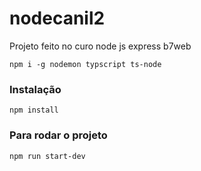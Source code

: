 # nodecanil2

Projeto feito no curo node js express b7web

`npm i -g nodemon typscript ts-node`

### Instalação
`npm install`

### Para rodar o projeto
`npm run start-dev`